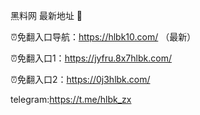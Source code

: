 黑料网 最新地址 👋

⏰免翻入口导航：https://hlbk10.com/ （最新）

⏰免翻入口1：https://jyfru.8x7hlbk.com/

⏰免翻入口2：https://0j3hlbk.com/

telegram:https://t.me/hlbk_zx

